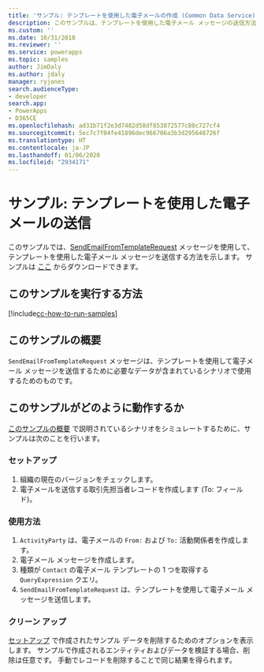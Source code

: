 ```yaml
---
title: 'サンプル: テンプレートを使用した電子メールの作成 (Common Data Service) | Microsoft Docs'
description: このサンプルは、テンプレートを使用した電子メール メッセージの送信方法を説明します。
ms.custom: ''
ms.date: 10/31/2018
ms.reviewer: ''
ms.service: powerapps
ms.topic: samples
author: JimDaly
ms.author: jdaly
manager: ryjones
search.audienceType:
- developer
search.app:
- PowerApps
- D365CE
ms.openlocfilehash: ad31b71f2e3d7482d58df853872577c80c727cf4
ms.sourcegitcommit: 5ec7c7f04fe41896dec966706a3b3d295648726f
ms.translationtype: HT
ms.contentlocale: ja-JP
ms.lasthandoff: 01/06/2020
ms.locfileid: "2934171"
---
```

# <a name="sample-send-an-email-using-a-template"></a>サンプル: テンプレートを使用した電子メールの送信

<!-- https://docs.microsoft.com/dynamics365/customer-engagement/developer/sample-send-email-template -->

このサンプルでは、[SendEmailFromTemplateRequest](https://docs.microsoft.com/dotnet/api/microsoft.crm.sdk.messages.sendemailfromtemplaterequest?view=dynamics-general-ce-9) メッセージを使用して、テンプレートを使用した電子メール メッセージを送信する方法を示します。 サンプルは [ここ](https://github.com/Microsoft/PowerApps-Samples/tree/master/cds/orgsvc/C%23/SendEmailUsingTemp) からダウンロードできます。

## <a name="how-to-run-this-sample"></a>このサンプルを実行する方法

[!include[cc-how-to-run-samples](../../includes/cc-how-to-run-samples.md)]

## <a name="what-this-sample-does"></a>このサンプルの概要

`SendEmailFromTemplateRequest` メッセージは、テンプレートを使用して電子メール メッセージを送信するために必要なデータが含まれているシナリオで使用するためのものです。

## <a name="how-this-sample-works"></a>このサンプルがどのように動作するか

[このサンプルの概要](#what-this-sample-does) で説明されているシナリオをシミュレートするために、サンプルは次のことを行います。

### <a name="setup"></a>セットアップ

1. 組織の現在のバージョンをチェックします。
2. 電子メールを送信する取引先担当者レコードを作成します (To: フィールド)。

### <a name="demonstrate"></a>使用方法

1. `ActivityParty` は、電子メールの `From:` および `To:` 活動関係者を作成します。
2. 電子メール メッセージを作成します。
3. 種類が `Contact` の電子メール テンプレートの 1 つを取得する `QueryExpression` クエリ。
4. `SendEmailFromTemplateRequest` は、テンプレートを使用して電子メール メッセージを送信します。

### <a name="clean-up"></a>クリーン アップ

[セットアップ](#setup) で作成されたサンプル データを削除するためのオプションを表示します。 サンプルで作成されるエンティティおよびデータを検証する場合、削除は任意です。 手動でレコードを削除することで同じ結果を得られます。
